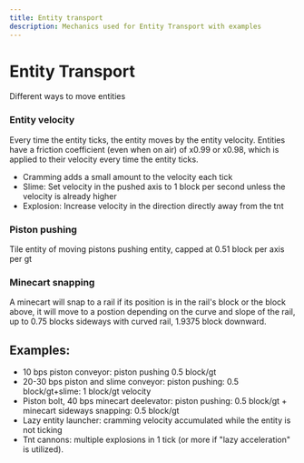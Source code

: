 ```yaml
---
title: Entity transport
description: Mechanics used for Entity Transport with examples
---
```


# Entity Transport
Different ways to move entities

### Entity velocity
Every time the entity ticks, the entity moves by the entity velocity.
Entities have a friction coefficient (even when on air) of x0.99 or x0.98, which is applied to their velocity every time the entity ticks.
- Cramming adds a small amount to the velocity each tick
- Slime: Set velocity in the pushed axis to 1 block per second unless the velocity is already higher
- Explosion: Increase velocity in the direction directly away from the tnt

### Piston pushing  
Tile entity of moving pistons pushing entity, capped at 0.51 block per axis per gt

### Minecart snapping
A minecart will snap to a rail if its position is in the rail's block or the block above, it will move to a postion depending on the curve and slope of the rail, up to 0.75 blocks sideways with curved rail, 1.9375 block downward.

## Examples: 
- 10 bps piston conveyor: piston pushing 0.5 block/gt
- 20-30 bps piston and slime conveyor: piston pushing: 0.5 block/gt+slime: 1 block/gt velocity
- Piston bolt, 40 bps minecart deelevator: piston pushing: 0.5 block/gt + minecart sideways snapping: 0.5 block/gt
- Lazy entity launcher: cramming velocity accumulated while the entity is not ticking
- Tnt cannons: multiple explosions in 1 tick (or more if "lazy acceleration" is utilized).
